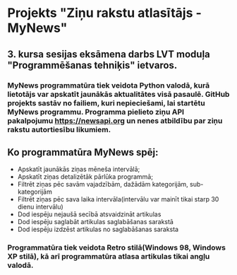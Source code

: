 # Projekts "Ziņu rakstu atlasītājs - MyNews"

## 3. kursa sesijas eksāmena darbs LVT moduļa "Programmēšanas tehniķis" ietvaros.
### MyNews programmatūra tiek veidota Python valodā, kurā lietotājs var apskatīt jaunākās aktualitātes visā pasaulē. GitHub projekts sastāv no failiem, kuri nepieciešami, lai startētu MyNews programmu. Programma pielieto ziņu API pakalpojumu https://newsapi.org un nenes atbildību par ziņu rakstu autortiesību likumiem.
## Ko programmatūra MyNews spēj:
- Apskatīt jaunākās ziņas mēneša intervālā;
- Apskatīt ziņas detalizētāk pārlūka programmā;
- Filtrēt ziņas pēc savām vajadzībām, dažādām kategorijām, sub-kategorijām
- Filtrēt ziņas pēc sava laika intervāla(intervālu var mainīt tikai starp 30 dienu intervālu)
- Dod iespēju nejaušā secībā atsvaidzināt artikulas
- Dod iespēju saglabāt artikulas saglabāšanas sarakstā
- Dod iespēju izdzēst artikulas no saglabāšanas saraksta
### Programmatūra tiek veidota Retro stilā(Windows 98, Windows XP stilā), kā arī programmatūra atlasa artikulas tikai angļu valodā.
